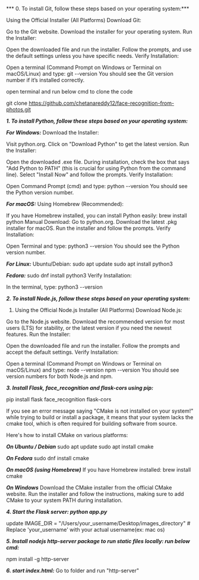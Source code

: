 *** 0. To install Git, follow these steps based on your operating system:***

Using the Official Installer (All Platforms)
Download Git:

Go to the Git website.
Download the installer for your operating system.
Run the Installer:

Open the downloaded file and run the installer.
Follow the prompts, and use the default settings unless you have specific needs.
Verify Installation:

Open a terminal (Command Prompt on Windows or Terminal on macOS/Linux) and type:
git --version
You should see the Git version number if it’s installed correctly.

open terminal and run below cmd to clone the code

git clone https://github.com/chetanareddy12/face-recognition-from-photos.git


***1. To install Python, follow these steps based on your operating system:***

***For Windows:***
Download the Installer:

Visit python.org.
Click on "Download Python" to get the latest version.
Run the Installer:

Open the downloaded .exe file.
During installation, check the box that says "Add Python to PATH" (this is crucial for using Python from the command line).
Select "Install Now" and follow the prompts.
Verify Installation:

Open Command Prompt (cmd) and type:
python --version
You should see the Python version number.


***For macOS:***
Using Homebrew (Recommended):

If you have Homebrew installed, you can install Python easily:
brew install python
Manual Download:
Go to python.org.
Download the latest .pkg installer for macOS.
Run the installer and follow the prompts.
Verify Installation:

Open Terminal and type:
python3 --version
You should see the Python version number.

***For Linux:***
Ubuntu/Debian:
sudo apt update
sudo apt install python3

***Fedora:***
sudo dnf install python3
Verify Installation:

In the terminal, type:
python3 --version


***2. To install Node.js, follow these steps based on your operating system:***

1. Using the Official Node.js Installer (All Platforms)
Download Node.js:

Go to the Node.js website.
Download the recommended version for most users (LTS) for stability, or the latest version if you need the newest features.
Run the Installer:

Open the downloaded file and run the installer.
Follow the prompts and accept the default settings.
Verify Installation:

Open a terminal (Command Prompt on Windows or Terminal on macOS/Linux) and type:
node --version
npm --version
You should see version numbers for both Node.js and npm.


***3. Install Flask, face_recognition and flask-cors using pip:***

pip install flask face_recognition flask-cors

If you see an error message saying "CMake is not installed on your system!" while trying to build or install a package, it means that your system lacks the cmake tool, which is often required for building software from source.

Here's how to install CMake on various platforms:

***On Ubuntu / Debian***
sudo apt update
sudo apt install cmake

***On Fedora***
sudo dnf install cmake

***On macOS (using Homebrew)***
If you have Homebrew installed:
brew install cmake

***On Windows***
Download the CMake installer from the official CMake website.
Run the installer and follow the instructions, making sure to add CMake to your system PATH during installation.


***4. Start the Flask server: python app.py***

update IMAGE_DIR = "/Users/your_username/Desktop/images_directory"  # Replace 'your_username' with your actual username(ex: mac os)

***5. Install nodejs http-server package to run static files locally: run below  cmd:***

npm install -g http-server

***6. start index.html:***
Go to folder and run "http-server"
